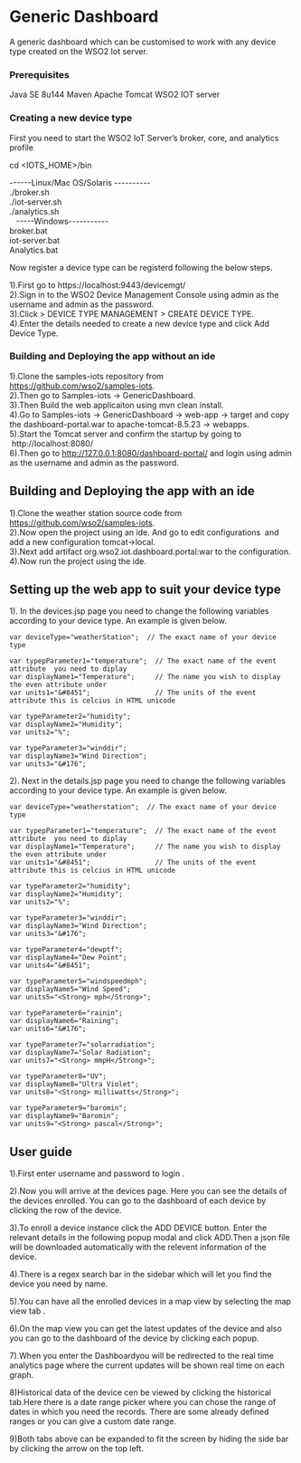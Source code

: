 # Generic Dashboard

A generic dashboard which can be customised to work with any device type created on the WSO2 Iot server.

### Prerequisites

Java SE 8u144
Maven
Apache Tomcat 
WSO2 IOT server


### Creating a new device type

First you need to start the WSO2 IoT Server’s broker, core, and analytics profile

cd <IOTS_HOME>/bin   

------Linux/Mac OS/Solaris ----------  
./broker.sh  
./iot-server.sh  
./analytics.sh  
  
-----Windows-----------  
broker.bat  
iot-server.bat  
Analytics.bat  

Now register a device type can be registerd following the below steps.  

1).First go to https://localhost:9443/devicemgt/  
2).Sign in to the WSO2 Device Management Console using admin as the username and admin as the password.  
3).Click  > DEVICE TYPE MANAGEMENT > CREATE DEVICE TYPE.  
4).Enter the details needed to create a new device type and click Add Device Type.  

### Building and Deploying the app without an ide  
  
1).Clone the samples-iots repository from https://github.com/wso2/samples-iots.   
2).Then go to Samples-iots -> GenericDashboard.  
3).Then Build the web applicaiton using mvn clean install.  
4).Go to Samples-iots -> GenericDashboard -> web-app -> target and copy the dashboard-portal.war to apache-tomcat-8.5.23 -> webapps.  
5).Start the Tomcat server and confirm the startup by going to  http://localhost:8080/  
6).Then go to http://127.0.0.1:8080/dashboard-portal/ and login using admin as the username and admin as the password.  

  
## Building and Deploying the app with an ide  
  
1).Clone the weather station source code from https://github.com/wso2/samples-iots.   
2).Now open the project using an ide. And go to edit configurations  and add a new configuration tomcat->local.  
3).Next add artifact org.wso2.iot.dashboard.portal:war to the configuration.  
4).Now run the project using the ide.  
   
## Setting up the web app to suit your device type  

1). In the devices.jsp page you need to change the following variables according to your device type. An example is given below.  
    
    var deviceType="weatherStation";  // The exact name of your device type
      
    var typepParameter1="temperature";  // The exact name of the event attribute  you need to diplay  
    var displayName1="Temperature";     // The name you wish to display the even attribute under  
    var units1="&#8451";                // The units of the event attribute this is celcius in HTML unicode  
    
    var typeParameter2="humidity";     
    var displayName2="Humidity";    
    var units2="%";    
  
    var typeParameter3="winddir";    
    var displayName3="Wind Direction";    
    var units3="&#176";    
      
 2). Next in the details.jsp page you need to change the following variables according to your device type. An example is given below.    
    
    var deviceType="weatherstation";  // The exact name of your device type  

    var typepParameter1="temperature";  // The exact name of the event attribute  you need to diplay    
    var displayName1="Temperature";     // The name you wish to display the even attribute under    
    var units1="&#8451";                // The units of the event attribute this is celcius in HTML unicode    
  
    var typeParameter2="humidity";  
    var displayName2="Humidity";  
    var units2="%";  
  
    var typeParameter3="winddir";  
    var displayName3="Wind Direction";  
    var units3="&#176";  
  
    var typeParameter4="dewptf";  
    var displayName4="Dew Point";  
    var units4="&#8451";  
  
    var typeParameter5="windspeedmph";  
    var displayName5="Wind Speed";  
    var units5="<Strong> mph</Strong>";  
  
    var typeParameter6="rainin";  
    var displayName6="Raining";  
    var units6="&#176";  
  
    var typeParameter7="solarradiation";  
    var displayName7="Solar Radiation";   
    var units7="<Strong> mmpH</Strong>";  
  
    var typeParameter8="UV";  
    var displayName8="Ultra Violet";  
    var units8="<Strong> milliwatts</Strong>";  
  
    var typeParameter9="baromin";  
    var displayName9="Baromin";  
    var units9="<Strong> pascal</Strong>";  

  
## User guide  

1).First enter username and password to login . 

2).Now you will arrive at the devices page. Here you can see the details of the devices enrolled. You can 
go to the dashboard of each device by clicking the row of the device. 

3).To enroll a device instance click the ADD DEVICE button. Enter the relevant details in the following popup modal  and click ADD.Then a json file will be downloaded automatically with the relevent information of the device. 

4).There is a regex search bar in the sidebar which will let you find the device you need by name.

5).You can have all the enrolled devices in a map view by selecting the map view tab .

6).On the map view you can get the latest updates of the device and also you can go 
to the dashboard of the device by clicking each popup.

7).When you enter the Dashboardyou will be redirected to the real time analytics page where the current updates will be shown real time on each graph.

8)Historical data of the device cen be viewed by clicking the historical tab.Here there is a date 
range picker where you can chose the range of dates in which you need the records. There are some already 
defined ranges or you can give a custom date range.

9)Both tabs above can be expanded to fit the screen by hiding the side bar by clicking the arrow on the top left.



